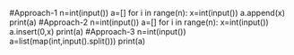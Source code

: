 #Approach-1
n=int(input())
a=[]
for i in range(n):
  x=int(input())
  a.append(x)
print(a)
#Approach-2
n=int(input())
a=[]
for i in range(n):
  x=int(input())
  a.insert(0,x)
print(a)
#Approach-3
n=int(input())
a=list(map(int,input().split()))
print(a)

